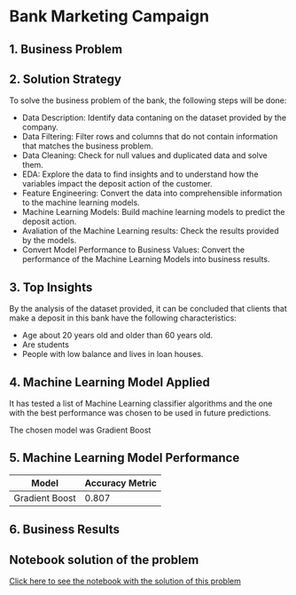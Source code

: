 # Bank Marketing Campaign

## 1. Business Problem

## 2. Solution Strategy
To solve the business problem of the bank, the following steps will be done:
- Data Description: Identify data contaning on the dataset provided by the company.
- Data Filtering: Filter rows and columns that do not contain information that matches the business problem.
- Data Cleaning: Check for null values and duplicated data and solve them.
- EDA: Explore the data to find insights and to understand how the variables impact the deposit action of the customer.
- Feature Engineering: Convert the data into comprehensible information to the machine learning models.
- Machine Learning Models: Build machine learning models to predict the deposit action.
- Avaliation of the Machine Learning results: Check the results provided by the models.
- Convert Model Performance to Business Values: Convert the performance of the Machine Learning Models into business results.

## 3. Top Insights
By the analysis of the dataset provided, it can be concluded that clients that make a deposit in this bank have the following characteristics:
- Age about 20 years old and older than 60 years old.
- Are students
- People with low balance and lives in loan houses.

## 4. Machine Learning Model Applied
It has tested a list of Machine Learning classifier algorithms and the one with the best performance was chosen to be used in future predictions.

The chosen model was Gradient Boost

## 5. Machine Learning Model Performance
| Model | Accuracy Metric |
| ------- | ------- |
| Gradient Boost | 0.807 |

## 6. Business Results


## Notebook solution of the problem
[Click here to see the notebook with the solution of this problem](https://github.com/Guilherme-Yuji/Data-Science-Portfolio/blob/main/bankClientChurn/Bank%20Client%20Churn.ipynb)
